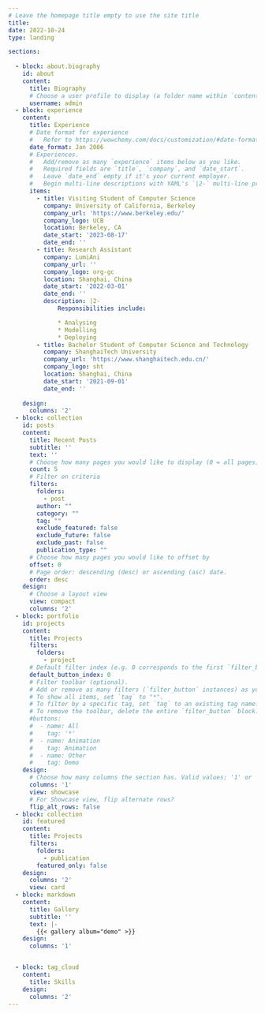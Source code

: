 ```yaml
---
# Leave the homepage title empty to use the site title
title:
date: 2022-10-24
type: landing

sections:
  
  - block: about.biography
    id: about
    content:
      title: Biography
      # Choose a user profile to display (a folder name within `content/authors/`)
      username: admin
  - block: experience
    content:
      title: Experience
      # Date format for experience
      #   Refer to https://wowchemy.com/docs/customization/#date-format
      date_format: Jan 2006
      # Experiences.
      #   Add/remove as many `experience` items below as you like.
      #   Required fields are `title`, `company`, and `date_start`.
      #   Leave `date_end` empty if it's your current employer.
      #   Begin multi-line descriptions with YAML's `|2-` multi-line prefix.
      items:
        - title: Visiting Student of Computer Science
          company: University of California, Berkeley
          company_url: 'https://www.berkeley.edu/'
          company_logo: UCB
          location: Berkeley, CA
          date_start: '2023-08-17'
          date_end: ''
        - title: Research Assistant
          company: LumiAni
          company_url: ''
          company_logo: org-gc
          location: Shanghai, China
          date_start: '2022-03-01'
          date_end: ''
          description: |2-
              Responsibilities include:

              * Analysing
              * Modelling
              * Deploying
        - title: Bachelor Student of Computer Science and Technology
          company: ShanghaiTech University
          company_url: 'https://www.shanghaitech.edu.cn/'
          company_logo: sht
          location: Shanghai, China
          date_start: '2021-09-01'
          date_end: ''
      
    design:
      columns: '2'
  - block: collection
    id: posts
    content:
      title: Recent Posts
      subtitle: ''
      text: ''
      # Choose how many pages you would like to display (0 = all pages)
      count: 5
      # Filter on criteria
      filters:
        folders:
          - post
        author: ""
        category: ""
        tag: ""
        exclude_featured: false
        exclude_future: false
        exclude_past: false
        publication_type: ""
      # Choose how many pages you would like to offset by
      offset: 0
      # Page order: descending (desc) or ascending (asc) date.
      order: desc
    design:
      # Choose a layout view
      view: compact
      columns: '2'
  - block: portfolio
    id: projects
    content:
      title: Projects
      filters:
        folders:
          - project
      # Default filter index (e.g. 0 corresponds to the first `filter_button` instance below).
      default_button_index: 0
      # Filter toolbar (optional).
      # Add or remove as many filters (`filter_button` instances) as you like.
      # To show all items, set `tag` to "*".
      # To filter by a specific tag, set `tag` to an existing tag name.
      # To remove the toolbar, delete the entire `filter_button` block.
      #buttons:
      #  - name: All
      #    tag: '*'
      #  - name: Animation
      #    tag: Animation
      #  - name: Other
      #    tag: Demo
    design:
      # Choose how many columns the section has. Valid values: '1' or '2'.
      columns: '1'
      view: showcase
      # For Showcase view, flip alternate rows?
      flip_alt_rows: false
  - block: collection
    id: featured
    content:
      title: Projects
      filters:
        folders:
          - publication
        featured_only: false
    design:
      columns: '2'
      view: card
  - block: markdown
    content:
      title: Gallery
      subtitle: ''
      text: |-
        {{< gallery album="demo" >}}
    design:
      columns: '1'


  - block: tag_cloud
    content:
      title: Skills
    design:
      columns: '2'
---
```

